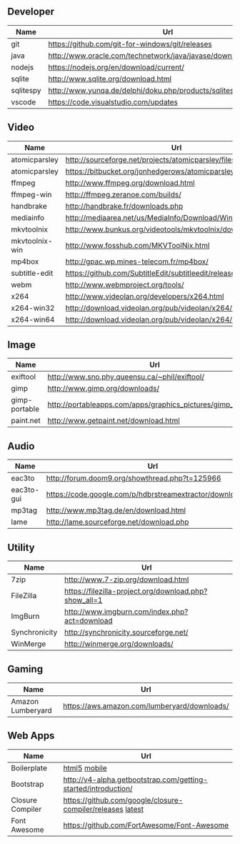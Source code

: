 
## Developer
Name          | Url                                                                | Version
----          | ---                                                                | ---
git           | https://github.com/git-for-windows/git/releases                    | 2.15.0
java          | http://www.oracle.com/technetwork/java/javase/downloads/index.html | 9
nodejs        | https://nodejs.org/en/download/current/                            | 8.8.1
sqlite        | http://www.sqlite.org/download.html                                | 3.21.0
sqlitespy     | http://www.yunqa.de/delphi/doku.php/products/sqlitespy/index       | 1.9.11
vscode        | https://code.visualstudio.com/updates                              | 1.17.2

## Video
Name           | Url                                                                | Version
----           | ---                                                                | ---
atomicparsley  | http://sourceforge.net/projects/atomicparsley/files/atomicparsley/ | 0.9.0
atomicparsley  | https://bitbucket.org/jonhedgerows/atomicparsley/downloads         | 0.9.6
ffmpeg         | http://www.ffmpeg.org/download.html                                | 3.4
ffmpeg-win     | http://ffmpeg.zeranoe.com/builds/                                  | 
handbrake      | http://handbrake.fr/downloads.php                                  | 1.0.7
mediainfo      | http://mediaarea.net/us/MediaInfo/Download/Windows                 | 0.7.99
mkvtoolnix     | http://www.bunkus.org/videotools/mkvtoolnix/downloads.html         | 17.0.0
mkvtoolnix-win | http://www.fosshub.com/MKVToolNix.html                             | 17.0.0
mp4box         | http://gpac.wp.mines-telecom.fr/mp4box/                            | 0.6.2
subtitle-edit  | https://github.com/SubtitleEdit/subtitleedit/releases              | 3.5.4
webm           | http://www.webmproject.org/tools/                                  | 
x264           | http://www.videolan.org/developers/x264.html                       | 
x264-win32     | http://download.videolan.org/pub/videolan/x264/binaries/win32/     | 
x264-win64     | http://download.videolan.org/pub/videolan/x264/binaries/win64/     | 

## Image
Name          | Url                                                                | Version
----          | ---                                                                | ---
exiftool      | http://www.sno.phy.queensu.ca/~phil/exiftool/                      | 10.64
gimp          | http://www.gimp.org/downloads/                                     | 2.8.22
gimp-portable | http://portableapps.com/apps/graphics_pictures/gimp_portable       | 2.8.22
paint.net     | http://www.getpaint.net/download.html                              | 4.0.19

## Audio
Name       | Url                                                          | Version
---        | ---                                                          | ---
eac3to     | http://forum.doom9.org/showthread.php?t=125966               | 3.31
eac3to-gui | https://code.google.com/p/hdbrstreamextractor/downloads/list | 0.8
mp3tag     | http://www.mp3tag.de/en/download.html                        | 2.85
lame       | http://lame.sourceforge.net/download.php                     | 3.99

## Utility
Name          | Url
----          | ---
7zip          | http://www.7-zip.org/download.html                     | 17.01
FileZilla     | https://filezilla-project.org/download.php?show_all=1  | 3.28.0
ImgBurn       | http://www.imgburn.com/index.php?act=download          | 2.5.8.0
Synchronicity | http://synchronicity.sourceforge.net/                  | 6.0
WinMerge      | http://winmerge.org/downloads/                         | 2.14.0

## Gaming
Name              | Url
----              | ---
Amazon Lumberyard | https://aws.amazon.com/lumberyard/downloads/

## Web Apps
Name             | Url
----             | ---
Boilerplate      | [html5](http://html5boilerplate.com) [mobile](http://html5boilerplate.com/mobile)
Bootstrap        | http://v4-alpha.getbootstrap.com/getting-started/introduction/
Closure Compiler | https://github.com/google/closure-compiler/releases [latest](http://dl.google.com/closure-compiler/compiler-latest.zip)
Font Awesome     | https://github.com/FortAwesome/Font-Awesome
